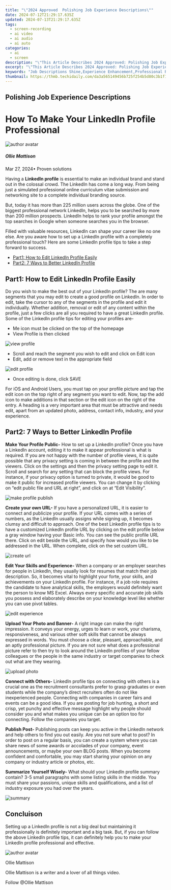 ```yaml
---
title: "\"2024 Approved  Polishing Job Experience Descriptions\""
date: 2024-07-12T21:29:17.635Z
updated: 2024-07-13T21:29:17.635Z
tags: 
  - screen-recording
  - ai video
  - ai audio
  - ai auto
categories: 
  - ai
  - screen
description: "\"This Article Describes 2024 Approved: Polishing Job Experience Descriptions\""
excerpt: "\"This Article Describes 2024 Approved: Polishing Job Experience Descriptions\""
keywords: "Job Descriptions Shine,Experience Enhancement,Professional Resumes Polish,Expertise Showcase,Employment Narratives Gleam,Skill Articulation Refine,Work Insight Clarity"
thumbnail: https://thmb.techidaily.com/da3a565149456b725f254b5d80c3b1f1c06d74a5fc993d32dbb395957f6fba49.jpg
---
```


## Polishing Job Experience Descriptions

# How To Make Your LinkedIn Profile Professional

![author avatar](https://images.wondershare.com/filmora/article-images/ollie-mattison.jpg)

##### Ollie Mattison

 Mar 27, 2024• Proven solutions

 Having a **LinkedIn profile** is essential to make an individual brand and stand out in the colossal crowd. The LinkedIn has come a long way. From being just a simulated professional online curriculum vitae submission and networking site to a complete individual branding source.

 But, today it has more than 225 million users across the globe. One of the biggest professional network LinkedIn, helps you to be searched by more than 200 million prospects. LinkedIn helps to rank your profile amongst the top searches in Google when someone searches you in the browser.

 Filled with valuable resources, LinkedIn can shape your career like no one else. Are you aware how to set up a LinkedIn profile with a completely professional touch? Here are some LinkedIn profile tips to take a step forward to success.

* [Part1: How to Edit LinkedIn Profile Easily](#part1)
* [Part2: 7 Ways to Better LinkedIn Profile](#part2)

## Part1: How to Edit LinkedIn Profile Easily

 Do you wish to make the best out of your LinkedIn profile? The are many segments that you may edit to create a good profile on LinkedIn. In order to edit, take the cursor to any of the segments in the profile and edit it individually. Whether addition, removal or edit of any content within the profile, just a few clicks are all you required to have a great LinkedIn profile. Some of the LinkedIn profile tips for editing your profiles are-

* Me icon must be clicked on the top of the homepage
* View Profile is then clicked
  
![view profile](https://images.wondershare.com/filmora/article-images/view-profile.jpg)

* Scroll and reach the segment you wish to edit and click on Edit icon
* Edit, add or remove text in the appropriate field
  
![edit profile](https://images.wondershare.com/filmora/article-images/edit-profile.JPG)

* Once editing is done, click SAVE

 For iOS and Android Users, you must tap on your profile picture and tap the edit icon on the top right of any segment you want to edit. Now, tap the add icon to make additions in that section or the edit icon on the right of the entry. A heading is a very important area that must be attractive and needs edit, apart from an updated photo, address, contact info, industry, and your experience.

## Part2: 7 Ways to Better LinkedIn Profile

**Make Your Profile Public-** How to set up a LinkedIn profile? Once you have a LinkedIn account, editing it to make it appear professional is what is required. If you are not happy with the number of profile views, it is quite possible that any privacy setting is coming in between the profile and the viewers. Click on the settings and then the privacy setting page to edit it. Scroll and search for any setting that can block the profile views. For instance, if your privacy option is turned to private, it would be good to make it public for increased profile viewers. You can change it by clicking on “edit public file and URL at right”, and click on at “Edit Visibility”.

![make profile publish](https://images.wondershare.com/filmora/article-images/make-it-public.JPG)

**Create your own URL-** If you have a personalized URL, it is easier to connect and publicize your profile. If your URL comes with a series of numbers, as the LinkedIn usually assigns while signing up, it becomes clumsy and difficult to approach. One of the best LinkedIn profile tips is to have a customized LinkedIn profile URL by clicking on the edit profile below a gray window having your Basic info. You can see the public profile URL there. Click on edit beside the URL, and specify how would you like to be addressed in the URL. When complete, click on the set custom URL.

![create url](https://images.wondershare.com/filmora/article-images/create-url.JPG)

**Edit Your Skills and Experience-** When a company or an employer searches for people in LinkedIn, they usually look for resumes that match their job description. So, it becomes vital to highlight your forte, your skills, and achievements on your LinkedIn profile. For instance, if a job role requires the candidate to have analytical skills, the employers would definitely want the person to know MS Excel. Always every specific and accurate job skills you possess and elaborately describe on your knowledge level like whether you can use pivot tables.

![edit experience](https://images.wondershare.com/filmora/article-images/edit-experience.JPG)

**Upload Your Photo and Banner-** A right image can make the right impression. It conveys your energy, urges to learn or work, your charisma, responsiveness, and various other soft skills that cannot be always expressed in words. You must choose a clear, pleasant, approachable, and an aptly professional picture. If you are not sure what does a professional picture refer to then try to look around the LinkedIn profiles of your fellow colleagues or the people in the same industry or target companies to check out what are they wearing.

![upload photo](https://images.wondershare.com/filmora/article-images/upload-photo.JPG)

**Connect with Others-** LinkedIn profile tips on connecting with others is a crucial one as the recruitment consultants prefer to grasp graduates or even students while the company’s direct recruiters often do not like inexperienced people. Connecting with companies in career fairs and events can be a good idea. If you are posting for job hunting, a short and crisp, yet punchy and effective message highlight why people should consider you and what makes you unique can be an option too for connecting. Follow the companies you target.

**Publish Post-** Publishing posts can keep you active in the LinkedIn network and help others to find you out easily. Are you not sure what to post? In order to post on a regular basis, you can create a system where you can share news of some awards or accolades of your company, event announcements, or maybe your own BLOG posts. When you become confident and comfortable, you may start sharing your opinion on any company or industry article or photos, etc.

**Summarize Yourself Wisely-** What should your LinkedIn profile summary contain? 3-5 small paragraphs with some listing skills in the middle. You must share your passions, unique skills and qualifications, and a list of industry exposure you had over the years.

![summary](https://images.wondershare.com/filmora/article-images/summary.JPG)

## Concluison

 Setting up a LinkedIn profile is not a big deal but maintaining it professionally is definitely important and a big task. But, if you can follow the above LinkedIn profile tips, it can definitely help you to make your LinkedIn profile professional and effective.

![author avatar](https://images.wondershare.com/filmora/article-images/ollie-mattison.jpg)

Ollie Mattison

Ollie Mattison is a writer and a lover of all things video.

Follow @Ollie Mattison


<ins class="adsbygoogle"
     style="display:block"
     data-ad-format="autorelaxed"
     data-ad-client="ca-pub-7571918770474297"
     data-ad-slot="1223367746"></ins>



<ins class="adsbygoogle"
     style="display:block"
     data-ad-client="ca-pub-7571918770474297"
     data-ad-slot="8358498916"
     data-ad-format="auto"
     data-full-width-responsive="true"></ins>





